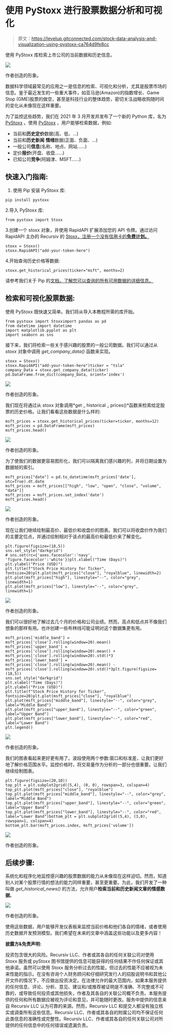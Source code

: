 # 使用 PyStoxx 进行股票数据分析和可视化

> 原文：<https://levelup.gitconnected.com/stock-data-analysis-and-visualization-using-pystoxx-ca764d9fe8cc>

使用 PyStoxx 库检索上市公司的当前数据和历史信息。

![](img/b0bf8738827c717ac4d19821f85eeb78.png)

作者创造的形象。

数据科学领域最常见的应用之一是信息的检索、可视化和分析，尤其是股票市场的信息。鉴于最近发生的一些重大事件，如亚马逊(Amazon)的指数增长、Game Stop (GME)股票的做空，甚至是科技行业的整体趋势，密切关注战略收购随时间的变化从未像现在这样重要。

为了监控这些趋势，我们在 2021 年 3 月开发并发布了一个新的 Python 库，名为 [PyStoxx](https://pypi.org/project/pystoxx/) 。使用 [PyStoxx](https://pypi.org/project/pystoxx/) ，用户能够检索数据，例如:

*   当前和**历史定价**数据(高、低、...)
*   当前和**历史新闻** **情绪**数据(正面、负面、…)
*   一般公司**信息**(名称、地点、网站……)
*   定价**报价**(开盘、收盘……)
*   已知公司**竞争**(阿姆津、MSFT……)

## 快速入门指南:

1.  使用 Pip 安装 PyStoxx 库:

```
pip install pystoxx
```

2.导入 PyStoxx 库:

```
from pystoxx import Stoxx
```

3.创建一个 stoxx 对象，并使用 RapidAPI 扩展添加您的 API 令牌。通过访问 RapidAPI 主办的 Recursiv 的 [Stoxx，注册一个没有信用卡的**免费计划。**](https://rapidapi.com/recursivllc/api/stoxx-by-recursiv)

```
stoxx = Stoxx()
stoxx.RapidAPI("add-your-token-here")
```

4.开始查询历史价格等数据:

```
stoxx.get_historical_prices(ticker="msft", months=2)
```

请参考我们关于 Pip 的[文档，了解您可以查询的所有可用数据的详细信息。](https://pypi.org/project/pystoxx/)

## 检索和可视化股票数据:

使用 PyStoxx 既快速又简单。我们将从导入本教程所需的库开始。

```
from pystoxx import Stoxximport pandas as pd
from datetime import datetime
import matplotlib.pyplot as plt
import seaborn as sns
```

接下来，我们将检索一些关于感兴趣的股票的一般公司数据。我们可以通过从 *stoxx* 对象中调用 *get_company_data()* 函数来实现。

```
stoxx = Stoxx()
stoxx.RapidAPI("add-your-token-here")ticker = "tsla"
company_Data = stoxx.get_company_data(ticker)
pd.DataFrame.from_dict(company_Data, orient='index')
```

![](img/665f05eb019529bed2e50dfca60e877f.png)

作者创造的形象。

我们现在将通过从 stoxx 对象调用*get _ historical _ prices()*函数来检索给定股票的历史价格。让我们看看这些数据是什么样的:

```
msft_prices = stoxx.get_historical_prices(ticker=ticker, months=12)
msft_prices = pd.DataFrame(msft_prices)
msft_prices.head()
```

![](img/d409e94d8f2eeeadbb22a6423322dc39.png)

作者创造的形象。

为了使我们的数据更容易图形化，我们可以隔离我们感兴趣的列，并将日期设置为数据帧的索引。

```
msft_prices["date"] = pd.to_datetime(msft_prices['date'], utc=True).dt.date
msft_prices = msft_prices[["high", "low", "open", "close", "volume", "date"]]
msft_prices = msft_prices.set_index('date')
msft_prices.head()
```

![](img/dd7b33c52a3b1daecf307f3b3f5dda93.png)

作者创造的形象。

现在让我们继续绘制最高价、最低价和收盘价的图表。我们可以将收盘价作为我们的主要定位点，并通过绘制相对于该点的最高价和最低价来了解变化。

```
plt.figure(figsize=(18,5))
sns.set_style("darkgrid")
# sns.set(rc={'axes.facecolor':'navy', 'figure.facecolor':'white'})plt.xlabel("Time (Days)")
plt.ylabel("Price (USD)")
plt.title(f"Stock Price History for Ticker", fontsize=20)plt.plot(msft_prices["close"], "royalblue", linewidth=2)
plt.plot(msft_prices["high"], linestyle="--", color="grey", linewidth=1)
plt.plot(msft_prices["low"], linestyle="--", color="grey", linewidth=1)
```

![](img/b0bf68f043b2be06516b5646aacc105d.png)

作者创造的形象。

我们可以很好地了解过去几个月的价格和公司业绩。然而，高点和低点并不像我们想象的那样有用。也许创建一些布林线可能证明对这个数据集更有用。

```
msft_prices['middle_band'] = msft_prices['close'].rolling(window=20).mean()
msft_prices['upper_band'] = msft_prices['close'].rolling(window=20).mean() + msft_prices['close'].rolling(window=20).std()*3
msft_prices['lower_band'] = msft_prices['close'].rolling(window=20).mean() - msft_prices['close'].rolling(window=20).std()*3plt.figure(figsize=(18,5))
sns.set_style("darkgrid")
plt.xlabel("Time (Days)")
plt.ylabel("Price (USD)")
plt.title(f"Stock Price History for Ticker", fontsize=20)plt.plot(msft_prices["close"], "royalblue")
plt.plot(msft_prices["middle_band"], linestyle="--", color="grey", label="Middle Band")
plt.plot(msft_prices["upper_band"], linestyle="--", color="green", label="Upper Band")
plt.plot(msft_prices["lower_band"], linestyle="--", color="red", label="Lower Band")
plt.legend()
```

![](img/c064ee141562106e43a9968915161203.png)

作者创造的形象。

我们的图表看起来更好更有用了。波段使用两个参数:窗口和标准差，让我们更好地了解价格范围水平。监控价格时，将交易量作为分析的一部分也很重要。让我们继续绘制图表。

```
plt.figure(figsize=(20,10))
top_plt = plt.subplot2grid((5,4), (0, 0), rowspan=3, colspan=4)
top_plt.plot(msft_prices["close"], "royalblue")
top_plt.plot(msft_prices["middle_band"], linestyle="--", color="grey", label="Middle Band")
top_plt.plot(msft_prices["upper_band"], linestyle="--", color="green", label="Upper Band")
top_plt.plot(msft_prices["lower_band"], linestyle="--", color="red", label="Lower Band")bottom_plt = plt.subplot2grid((5,4), (3,0), rowspan=1, colspan=4)
bottom_plt.bar(msft_prices.index, msft_prices['volume'])
```

![](img/5242578313e78e419ee9caf3972c71ec.png)

作者创造的形象。

## 后续步骤:

系统化和程序化地监控感兴趣的股票数据的能力从未像现在这样迫切。然而，知道别人对某个股票行情的想法的能力同样重要，甚至更重要。为此，我们开发了一种叫做 *get_historical_news()* 的方法，允许用户**检索当前和历史新闻文章的情感数据**。

![](img/7525c0bccd3ca51bf38079a6053ac076.png)

作者创造的形象。

使用这些数据，用户能够开发仪表板来监控当前价格和他们各自的情绪，或者使用历史数据开发预测模型。我们希望在未来的文章中涵盖这些功能以及更多内容！

**披露方&免责声明:**

投资包含很大的风险。Recursiv LLC、作者或其各自的任何关联公司对使用 Stoxx 服务或 pyStoxx 图书馆提供的信息可能获得的任何结果不作任何保证或其他承诺。虽然可以使用 Stoxx 服务分析过去的性能，但过去的性能不应被视为未来性能的指示。在没有咨询个人财务顾问和仔细研究发行人的招股说明书和其他公开文件的情况下，不应做出投资决定。在法律允许的最大范围内，如果本服务提供的任何信息、评论、分析、意见、建议和/或推荐被证明是不准确、不完整或不可靠的，或导致任何投资或其他损失，作者及其各自的关联公司概不负责。本服务提供的任何和所有数据应被视为评论和意见，并可能随时更改。服务中提供的信息来自 Recursiv LLC 认为可靠的来源。然而，Recursiv LLC 和提交人都没有独立核实或调查所有这些信息。Recursiv LLC、作者或其各自的附属公司均不保证任何此类信息的准确性或完整性。Recursiv LLC、作者或其各自的任何关联公司对所提供的任何信息中的任何错误或遗漏负责。